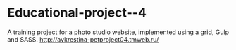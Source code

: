 # Educational-project--4
A training project for a photo studio website, implemented using a grid, Gulp and SASS.
http://avkrestina-petproject04.tmweb.ru/
